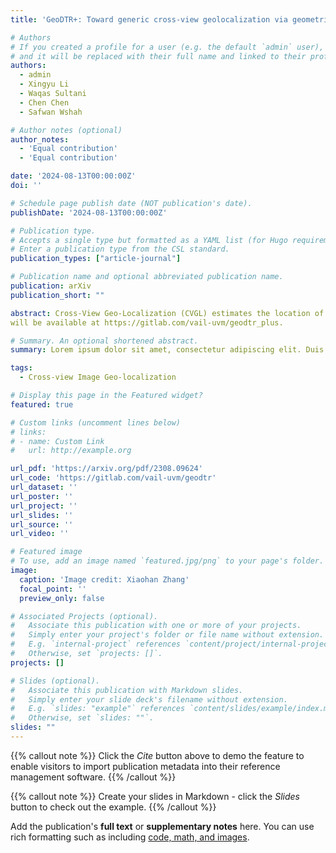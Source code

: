 ```yaml
---
title: 'GeoDTR+: Toward generic cross-view geolocalization via geometric disentanglement'

# Authors
# If you created a profile for a user (e.g. the default `admin` user), write the username (folder name) here
# and it will be replaced with their full name and linked to their profile.
authors:
  - admin
  - Xingyu Li
  - Waqas Sultani
  - Chen Chen
  - Safwan Wshah

# Author notes (optional)
author_notes:
  - 'Equal contribution'
  - 'Equal contribution'

date: '2024-08-13T00:00:00Z'
doi: ''

# Schedule page publish date (NOT publication's date).
publishDate: '2024-08-13T00:00:00Z'

# Publication type.
# Accepts a single type but formatted as a YAML list (for Hugo requirements).
# Enter a publication type from the CSL standard.
publication_types: ["article-journal"]

# Publication name and optional abbreviated publication name.
publication: arXiv
publication_short: ""

abstract: Cross-View Geo-Localization (CVGL) estimates the location of a ground image by matching it to a geo-tagged aerial image in a database. Recent works achieve outstanding progress on CVGL benchmarks. However, existing methods still suffer from poor performance in cross-area evaluation, in which the training and testing data are captured from completely distinct areas. We attribute this deficiency to the lack of ability to extract the geometric layout of visual features and models' overfitting to low-level details. Our preliminary work introduced a Geometric Layout Extractor (GLE) to capture the geometric layout from input features. However, the previous GLE does not fully exploit information in the input feature. In this work, we propose GeoDTR+ with an enhanced GLE module that better models the correlations among visual features. To fully explore the LS techniques from our preliminary work, we further propose Contrastive Hard Samples Generation (CHSG) to facilitate model training. Extensive experiments show that GeoDTR+ achieves state-of-the-art (SOTA) results in cross-area evaluation on CVUSA, CVACT, and VIGOR by a large margin (16.44%, 22.71%, and 13.66% without polar transformation) while keeping the same-area performance comparable to existing SOTA. Moreover, we provide detailed analyses of GeoDTR+. Our code
will be available at https://gitlab.com/vail-uvm/geodtr_plus.

# Summary. An optional shortened abstract.
summary: Lorem ipsum dolor sit amet, consectetur adipiscing elit. Duis posuere tellus ac convallis placerat. Proin tincidunt magna sed ex sollicitudin condimentum.

tags:
  - Cross-view Image Geo-localization

# Display this page in the Featured widget?
featured: true

# Custom links (uncomment lines below)
# links:
# - name: Custom Link
#   url: http://example.org

url_pdf: 'https://arxiv.org/pdf/2308.09624'
url_code: 'https://gitlab.com/vail-uvm/geodtr'
url_dataset: ''
url_poster: ''
url_project: ''
url_slides: ''
url_source: ''
url_video: ''

# Featured image
# To use, add an image named `featured.jpg/png` to your page's folder.
image:
  caption: 'Image credit: Xiaohan Zhang'
  focal_point: ''
  preview_only: false

# Associated Projects (optional).
#   Associate this publication with one or more of your projects.
#   Simply enter your project's folder or file name without extension.
#   E.g. `internal-project` references `content/project/internal-project/index.md`.
#   Otherwise, set `projects: []`.
projects: []

# Slides (optional).
#   Associate this publication with Markdown slides.
#   Simply enter your slide deck's filename without extension.
#   E.g. `slides: "example"` references `content/slides/example/index.md`.
#   Otherwise, set `slides: ""`.
slides: ""
---
```


{{% callout note %}}
Click the _Cite_ button above to demo the feature to enable visitors to import publication metadata into their reference management software.
{{% /callout %}}

{{% callout note %}}
Create your slides in Markdown - click the _Slides_ button to check out the example.
{{% /callout %}}

Add the publication's **full text** or **supplementary notes** here. You can use rich formatting such as including [code, math, and images](https://docs.hugoblox.com/content/writing-markdown-latex/).
